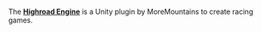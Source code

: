 The [**Highroad Engine**](https://highroad-engine.moremountains.com/) is a Unity plugin by MoreMountains to create racing games.
